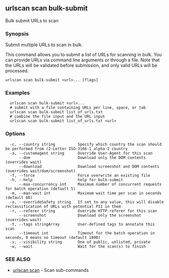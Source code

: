 ## urlscan scan bulk-submit

Bulk submit URLs to scan

### Synopsis

Submit multiple URLs to scan in bulk.

This command allows you to submit a list of URLs for scanning in bulk. You can provide URLs via command line arguments or through a file.
Note that the URLs will be validated before submission, and only valid URLs will be processed.

```
urlscan scan bulk-submit <url>... [flags]
```

### Examples

```
  urlscan scan bulk-submit <url>...
  # submit with a file containing URLs per line, space, or tab
  urlscan scan bulk-submit list_of_urls.txt
  # combine the file input and the URL input
  urlscan scan bulk-submit list_of_urls.txt <url>
```

### Options

```
  -c, --country string          Specify which country the scan should be performed from (2-Letter ISO-3166-1 alpha-2 country
  -a, --customagent string      Override User-Agent for this scan
      --dom                     Download only the DOM contents (overrides wait)
      --download                Download screenshot and DOM contents (overrides wait/dom/screenshot)
  -f, --force                   Force overwrite an existing file
  -h, --help                    help for bulk-submit
      --max-concurrency int     Maximum number of concurrent requests for batch operation (default 5)
  -m, --max-wait int            Maximum wait time per scan in seconds (default 60)
  -o, --overrideSafety string   If set to any value, this will disable reclassification of URLs with potential PII in them
  -r, --referer string          Override HTTP referer for this scan
      --screenshot              Download only the screenshot (overrides wait)
  -t, --tags stringArray        User-defined tags to annotate this scan
      --timeout int             Timeout for the batch operation in seconds, 0 means no timeout (default 1800)
  -v, --visibility string       One of public, unlisted, private
  -w, --wait                    Wait for the scan(s) to finish
```

### SEE ALSO

* [urlscan scan](urlscan_scan.md)	 - Scan sub-commands

